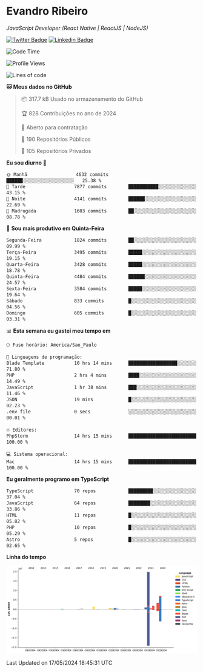 # Evandro **Ribeiro**

*JavaScript Developer (React Native | ReactJS | NodeJS)*

[![Twitter Badge](https://img.shields.io/badge/-@ribeiroevandro-201B2D?style=flat-square&labelColor=201B2D&logo=twitter&logoColor=white&link=https://twitter.com/ribeiroevandro)](https://twitter.com/ribeiroevandro) 
[![Linkedin Badge](https://img.shields.io/badge/-Evandro%20Ribeiro-201B2D?style=flat-square&logo=Linkedin&logoColor=white&link=https://www.linkedin.com/in/ribeiroevandro)](https://www.linkedin.com/in/ribeiroevandro) 


<!--START_SECTION:waka-->
![Code Time](http://img.shields.io/badge/Code%20Time-3%2C898%20hrs%2051%20mins-blue)

![Profile Views](http://img.shields.io/badge/Visualizac%C3%B5es%20do%20perfil-1-blue)

![Lines of code](https://img.shields.io/badge/Desde%20o%20Hello%20World%20eu%20escrevi-36.4%20million%20linhas%20de%20c%C3%B3digo-blue)

**🐱 Meus dados no GitHub** 

> 📦 317.7 kB Usado no armazenamento do GitHub 
 > 
> 🏆 828 Contribuições no ano de 2024
 > 
> 💼 Aberto para contratação
 > 
> 📜 190 Repositórios Públicos 
 > 
> 🔑 105 Repositórios Privados 
 > 
**Eu sou diurno 🐤** 

```text
🌞 Manhã                  4632 commits        ██████░░░░░░░░░░░░░░░░░░░   25.38 % 
🌆 Tarde                  7877 commits        ███████████░░░░░░░░░░░░░░   43.15 % 
🌃 Noite                  4141 commits        ██████░░░░░░░░░░░░░░░░░░░   22.69 % 
🌙 Madrugada              1603 commits        ██░░░░░░░░░░░░░░░░░░░░░░░   08.78 % 
```
📅 **Sou mais produtivo em Quinta-Feira** 

```text
Segunda-Feira            1824 commits        ██░░░░░░░░░░░░░░░░░░░░░░░   09.99 % 
Terça-Feira              3495 commits        █████░░░░░░░░░░░░░░░░░░░░   19.15 % 
Quarta-Feira             3428 commits        █████░░░░░░░░░░░░░░░░░░░░   18.78 % 
Quinta-Feira             4484 commits        ██████░░░░░░░░░░░░░░░░░░░   24.57 % 
Sexta-Feira              3584 commits        █████░░░░░░░░░░░░░░░░░░░░   19.64 % 
Sábado                   833 commits         █░░░░░░░░░░░░░░░░░░░░░░░░   04.56 % 
Domingo                  605 commits         █░░░░░░░░░░░░░░░░░░░░░░░░   03.31 % 
```


📊 **Esta semana eu gastei meu tempo em** 

```text
🕑︎ Fuso horário: America/Sao_Paulo

💬 Linguagens de programação: 
Blade Template           10 hrs 14 mins      ██████████████████░░░░░░░   71.80 % 
PHP                      2 hrs 4 mins        ████░░░░░░░░░░░░░░░░░░░░░   14.49 % 
JavaScript               1 hr 38 mins        ███░░░░░░░░░░░░░░░░░░░░░░   11.46 % 
JSON                     19 mins             █░░░░░░░░░░░░░░░░░░░░░░░░   02.23 % 
.env file                0 secs              ░░░░░░░░░░░░░░░░░░░░░░░░░   00.01 % 

🔥 Editores: 
PhpStorm                 14 hrs 15 mins      █████████████████████████   100.00 % 

💻 Sistema operacional: 
Mac                      14 hrs 15 mins      █████████████████████████   100.00 % 
```

**Eu geralmente programo em TypeScript** 

```text
TypeScript               70 repos            █████████░░░░░░░░░░░░░░░░   37.04 % 
JavaScript               64 repos            ████████░░░░░░░░░░░░░░░░░   33.86 % 
HTML                     11 repos            █░░░░░░░░░░░░░░░░░░░░░░░░   05.82 % 
PHP                      10 repos            █░░░░░░░░░░░░░░░░░░░░░░░░   05.29 % 
Astro                    5 repos             █░░░░░░░░░░░░░░░░░░░░░░░░   02.65 % 
```



**Linha do tempo**

![Lines of Code chart](https://raw.githubusercontent.com/ribeiroevandro/ribeiroevandro/main/assets/bar_graph.png)


 Last Updated on 17/05/2024 18:45:31 UTC
<!--END_SECTION:waka-->
